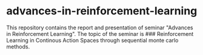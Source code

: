 # advances-in-reinforcement-learning
This repository contains the report and presentation of seminar "Advances in Reinforcement Learning". The topic of the seminar is ### Reinforcement Learning in Continous Action Spaces through sequential monte carlo methods.
